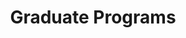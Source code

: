 ---
title: Graduate Programs
menu:
    main:
        identifier: graduate
        name: Graduate Programs
        weight: 4
---